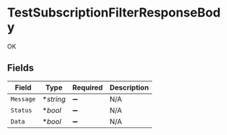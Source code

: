 # TestSubscriptionFilterResponseBody

OK


## Fields

| Field              | Type               | Required           | Description        |
| ------------------ | ------------------ | ------------------ | ------------------ |
| `Message`          | **string*          | :heavy_minus_sign: | N/A                |
| `Status`           | **bool*            | :heavy_minus_sign: | N/A                |
| `Data`             | **bool*            | :heavy_minus_sign: | N/A                |